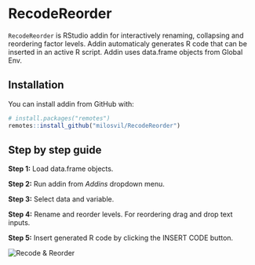 
<!-- README.md is generated from README.Rmd. Please edit that file -->

# RecodeReorder

`RecodeReorder` is RStudio addin for interactively renaming, collapsing
and reordering factor levels. Addin automaticaly generates R code that
can be inserted in an active R script. Addin uses data.frame objects
from Global Env.

## Installation

You can install addin from GitHub with:

``` r
# install.packages("remotes")
remotes::install_github("milosvil/RecodeReorder")
```

## Step by step guide

**Step 1:** Load data.frame objects.

**Step 2:** Run addin from *Addins* dropdown menu.

**Step 3:** Select data and variable.

**Step 4:** Rename and reorder levels. For reordering drag and drop text
inputs.

**Step 5:** Insert generated R code by clicking the INSERT CODE button.

![Recode & Reorder](inst/example/recode.gif)
